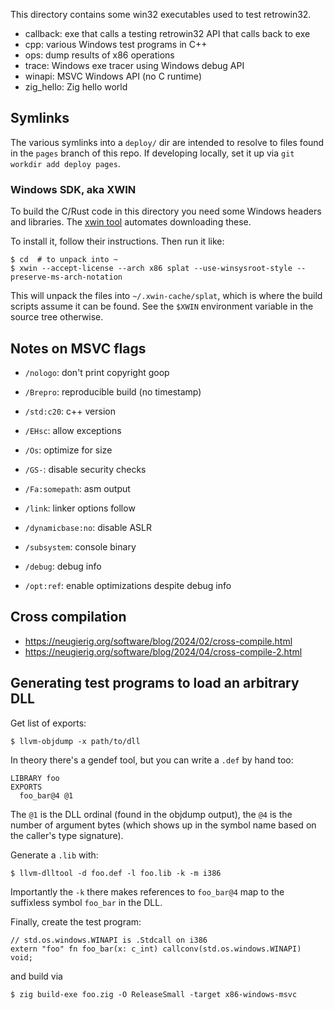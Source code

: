 This directory contains some win32 executables used to test retrowin32.

- callback: exe that calls a testing retrowin32 API that calls back to exe
- cpp: various Windows test programs in C++
- ops: dump results of x86 operations
- trace: Windows exe tracer using Windows debug API
- winapi: MSVC Windows API (no C runtime)
- zig_hello: Zig hello world

## Symlinks

The various symlinks into a `deploy/` dir are intended to resolve to files found
in the `pages` branch of this repo. If developing locally, set it up via
`git workdir add deploy pages`.

### Windows SDK, aka XWIN

To build the C/Rust code in this directory you need some Windows headers and
libraries. The [xwin tool](https://github.com/Jake-Shadle/xwin) automates
downloading these.

To install it, follow their instructions. Then run it like:

```
$ cd  # to unpack into ~
$ xwin --accept-license --arch x86 splat --use-winsysroot-style --preserve-ms-arch-notation
```

This will unpack the files into `~/.xwin-cache/splat`, which is where the build
scripts assume it can be found. See the `$XWIN` environment variable in the
source tree otherwise.

## Notes on MSVC flags

- `/nologo`: don't print copyright goop
- `/Brepro`: reproducible build (no timestamp)
- `/std:c20`: c++ version
- `/EHsc`: allow exceptions
- `/Os`: optimize for size
- `/GS-`: disable security checks
- `/Fa:somepath`: asm output

- `/link`: linker options follow
- `/dynamicbase:no`: disable ASLR
- `/subsystem`: console binary
- `/debug`: debug info
- `/opt:ref`: enable optimizations despite debug info

## Cross compilation

- https://neugierig.org/software/blog/2024/02/cross-compile.html
- https://neugierig.org/software/blog/2024/04/cross-compile-2.html

## Generating test programs to load an arbitrary DLL

Get list of exports:

```
$ llvm-objdump -x path/to/dll
```

In theory there's a gendef tool, but you can write a `.def` by hand too:

```
LIBRARY foo
EXPORTS
  foo_bar@4 @1
```

The `@1` is the DLL ordinal (found in the objdump output), the `@4` is the
number of argument bytes (which shows up in the symbol name based on the
caller's type signature).

Generate a `.lib` with:

```
$ llvm-dlltool -d foo.def -l foo.lib -k -m i386
```

Importantly the `-k` there makes references to `foo_bar@4` map to the suffixless
symbol `foo_bar` in the DLL.

Finally, create the test program:

```zig
// std.os.windows.WINAPI is .Stdcall on i386
extern "foo" fn foo_bar(x: c_int) callconv(std.os.windows.WINAPI) void;
```

and build via

```
$ zig build-exe foo.zig -O ReleaseSmall -target x86-windows-msvc
```
